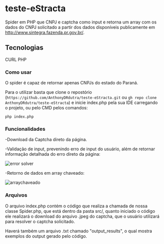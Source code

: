 # teste-eStracta
Spider em PHP que CNPJ e captcha como input e retorna um array com os dados do CNPJ solicitado a partir dos dados disponíveis publicamente em http://www.sintegra.fazenda.pr.gov.br/.
## Tecnologias
CURL PHP

### Como usar
O spider é capaz de retornar apenas CNPJs do estado do Paraná. 

Para o utilizar basta que clone o repostório (```https://github.com/AnthonyDRdutra/teste-eStracta.git``` ou ```gh repo clone AnthonyDRdutra/teste-eStracta```) e inicie index.php pela sua IDE carregando o projeto, ou pelo CMD pelos comandos:
```
php index.php
```

### Funcionalidades
-Download da Captcha direto da página.

-Validação de input, prevenindo erro de input do usuário, além de retornar informação detalhada do erro direto da página:

![error solver](https://github.com/AnthonyDRdutra/teste-eStracta/assets/97138694/fe3ffb33-9bd5-4b06-a261-989168dc1f4f)



-Retorno de dados em array chaveado:

![arraychaveado](https://github.com/AnthonyDRdutra/teste-eStracta/assets/97138694/b2abea60-4316-40b5-b4a2-7c7df9d20f04)



### Arquivos
O arquivo index.php contém o código que realiza a chamada de nossa classe Spider.php, que está dentro da pasta src/, quanto iniciado o código ele realizará o download do arquivo .jpeg do captcha, que o usuário utilizará para resolver o captcha solicitado. 

Haverá também um arquivo .txt chamado "output_results", o qual mostra exemplos do output gerado pelo código. 
